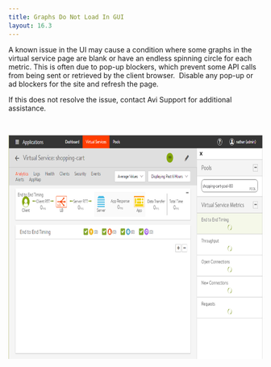 ```yaml
---
title: Graphs Do Not Load In GUI
layout: 16.3
---
```

A known issue in the UI may cause a condition where some graphs in the virtual service page are blank or have an endless spinning circle for each metric. This is often due to pop-up blockers, which prevent some API calls from being sent or retrieved by the client browser.  Disable any pop-up or ad blockers for the site and refresh the page.

If this does not resolve the issue, contact Avi Support for additional assistance.

 

<a href="img/APICallBlocked.png"><img class="alignnone wp-image-12065" src="img/APICallBlocked.png" alt="APICallBlocked" width="743" height="444"></a>
